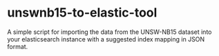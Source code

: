 # unswnb15-to-elastic-tool
A simple script for importing the data from the UNSW-NB15 dataset into your elasticsearch instance with a suggested index mapping in JSON format.
